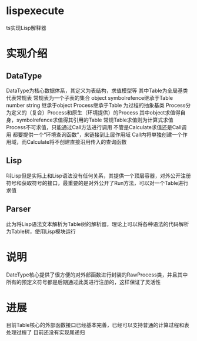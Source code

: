 # lispexecute
ts实现Lisp解释器
# 实现介绍
## DataType
DataType为核心数据体系，其定义为表结构，求值模型等 
其中Table为全局基类 
代表常规表 常规表为一个子表的集合 
object symbolrefence继承于Table 
number string 继承于object 
Process继承于Table 为过程的抽象基类 
Process分为定义的（复合）Process和原生（环境提供）的Process 
其中object求值得自身，symbolrefence求值得其引用的Table 
常规Table求值则为计算式求值 
Process不可求值，只能通过Call方法进行调用 
不管是Calculate求值还是Call调用 都要提供一个“环境查询函数”，来链接到上层作用域 
Call内将单独创建一个作用域，而Calculate将不创建直接沿用传入的查询函数 

## Lisp
叫Lisp但是实际上和Lisp语法没有任何关系，其提供一个顶层容器，对外公开注册符号和获取符号的接口，最重要的是对外公开了Run方法，可以对一个Table进行求值 

## Parser
此为将Lisp语法文本解析为Table树的解析器，理论上可以将各种语法的代码解析为Table树，使用Lisp模块运行 

# 说明
DateType核心提供了很方便的对外部函数进行封装的RawProcess类，并且其中所有的预定义符号都是后期通过此类进行注册的，这样保证了灵活性

# 进展
目前Table核心的外部函数接口已经基本完善，已经可以支持普通的计算过程和表处理过程了 
目前还没有实现尾递归